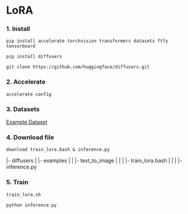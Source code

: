 # LoRA

### 1. Install
```
pip install accelerate torchvision transformers datasets ftfy tensorboard
```

```
pip install diffusers
```

```
git clone https://github.com/huggingface/diffusers.git
```

### 2. Accelerate
```
accelerate config
```

### 3. Datasets
[Example Dataset](https://huggingface.co/datasets/lambdalabs/pokemon-blip-captions)

### 4. Download file
```
download train_lora.bash & inference.py
```

|- diffusers
|  |- examples
|  |  |- text_to_image
|  |  |  |- train_lora.bash
|  |  |  |- inference.py

### 5. Train
```
train_lora.sh
```

```
python inference.py
```

